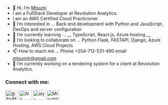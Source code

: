 - 👋 Hi, I’m <a href="https://www.aly-mtsumi.tech">Mtsumi</a>
- I am a FullStack Developer at Revolution Analytics.
- I am an AWS Certified Cloud Practicioner
- 👀 I’m interested in ... Back end development with Python and JavaScript, DevOps and server configuration
- 🌱 I’m currently learning ... __ TypeScript, React.js, Azure hosting __
- 💞️ I’m looking to collaborate on ... Python Flask, FASTAPI, Django, Azure Hosting, AWS Cloud Projects 
- 📫 How to reach me ... Phone +254-712-531-490 email mtsumijr@gmail.com
- 🔭 I’m currently working on a tendering system for a client at Revolution Analytics.

<h3 align="left">Connect with me:</h3>
<p align="left">
<a href="https://twitter.com/AlyMtsumi" target="blank"><img align="center" src="https://raw.githubusercontent.com/rahuldkjain/github-profile-readme-generator/master/src/images/icons/Social/twitter.svg" alt="@AlyMtsumi" height="30" width="40" /></a>
<a href="https://www.linkedin.com/in/aly-mtsumi-588627143/" target="blank"><img align="center" src="https://raw.githubusercontent.com/rahuldkjain/github-profile-readme-generator/master/src/images/icons/Social/linked-in-alt.svg" alt="Aly Mtsumi" height="30" width="40" /></a>
<a href="https://stackoverflow.com/users/18689389/aly-mtsumi" target="blank"><img align="center" src="https://raw.githubusercontent.com/rahuldkjain/github-profile-readme-generator/master/src/images/icons/Social/stack-overflow.svg" alt="aly-mtsumi" height="30" width="40" /></a>
<a href="https://www.instagram.com/mtsumijr_/" target="blank"><img align="center" src="https://raw.githubusercontent.com/rahuldkjain/github-profile-readme-generator/master/src/images/icons/Social/instagram.svg" alt="Mtsumijr" height="30" width="40" /></a>
</p>
<!---
Mtsumi/Mtsumi is a ✨ special ✨ repository because its `README.md` (this file) appears on your GitHub profile.
You can click the Preview link to take a look at your changes.
--->
